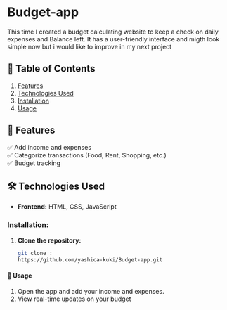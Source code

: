 # Budget-app
This time I created a budget calculating website to keep a check on daily expenses and Balance left. It has a user-friendly interface and migth look simple now but i would like to improve in my next project 

## 📌 Table of Contents  
1. [Features](#features)  
2. [Technologies Used](#technologies-used)  
3. [Installation](#installation)  
4. [Usage](#usage)   

## 🚀 Features  
✅ Add income and expenses  
✅ Categorize transactions (Food, Rent, Shopping, etc.)   
✅ Budget tracking  

## 🛠 Technologies Used  
- **Frontend:** HTML, CSS, JavaScript

### Installation:  

1. **Clone the repository:**  
   ```bash
   git clone :
   https://github.com/yashica-kuki/Budget-app.git

#### 🎯 Usage
1. Open the app and add your income and expenses.
2. View real-time updates on your budget
